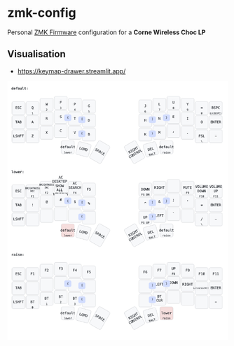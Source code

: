 # zmk-config

Personal [ZMK Firmware](https://zmk.dev/) configuration for a **Corne Wireless Choc LP**

## Visualisation
- https://keymap-drawer.streamlit.app/


![keymap visualisation](./keymap.png)
